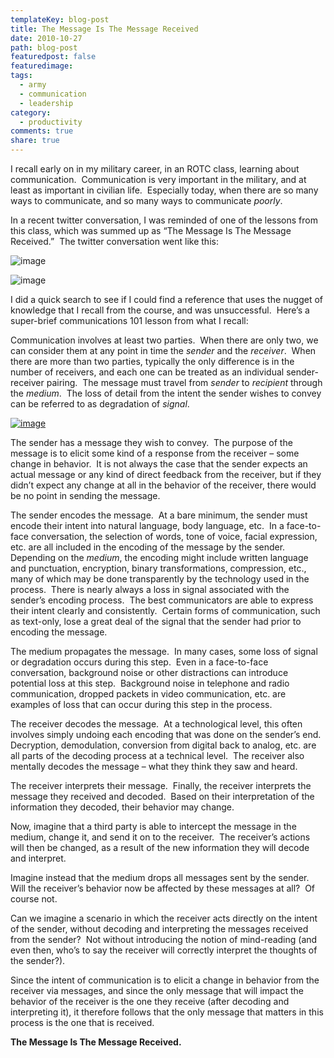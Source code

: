```yaml
---
templateKey: blog-post
title: The Message Is The Message Received
date: 2010-10-27
path: blog-post
featuredpost: false
featuredimage:
tags:
  - army
  - communication
  - leadership
category:
  - productivity
comments: true
share: true
---
```


I recall early on in my military career, in an ROTC class, learning about communication.  Communication is very important in the military, and at least as important in civilian life.  Especially today, when there are so many ways to communicate, and so many ways to communicate _poorly_.

In a recent twitter conversation, I was reminded of one of the lessons from this class, which was summed up as “The Message Is The Message Received.”  The twitter conversation went like this:

![image](/img/image_9_message.png "image") 

![image](/img/image_10_message.png "image")

I did a quick search to see if I could find a reference that uses the nugget of knowledge that I recall from the course, and was unsuccessful.  Here’s a super-brief communications 101 lesson from what I recall:

Communication involves at least two parties.  When there are only two, we can consider them at any point in time the _sender_ and the _receiver_.  When there are more than two parties, typically the only difference is in the number of receivers, and each one can be treated as an individual sender-receiver pairing.  The message must travel from _sender_ to _recipient_ through the _medium_.  The loss of detail from the intent the sender wishes to convey can be referred to as degradation of _signal_.

[![image](/img/image_thumb_3_message.png "image")](http://stevesmithblog.com/files/media/image/WindowsLiveWriter/TheMessageIsTheMessageReceived_F602/image_8.png)

The sender has a message they wish to convey.  The purpose of the message is to elicit some kind of a response from the receiver – some change in behavior.  It is not always the case that the sender expects an actual message or any kind of direct feedback from the receiver, but if they didn’t expect any change at all in the behavior of the receiver, there would be no point in sending the message.

The sender encodes the message.  At a bare minimum, the sender must encode their intent into natural language, body language, etc.  In a face-to-face conversation, the selection of words, tone of voice, facial expression, etc. are all included in the encoding of the message by the sender.  Depending on the _medium_, the encoding might include written language and punctuation, encryption, binary transformations, compression, etc., many of which may be done transparently by the technology used in the process.  There is nearly always a loss in signal associated with the sender’s encoding process.  The best communicators are able to express their intent clearly and consistently.  Certain forms of communication, such as text-only, lose a great deal of the signal that the sender had prior to encoding the message.

The medium propagates the message.  In many cases, some loss of signal or degradation occurs during this step.  Even in a face-to-face conversation, background noise or other distractions can introduce potential loss at this step.  Background noise in telephone and radio communication, dropped packets in video communication, etc. are examples of loss that can occur during this step in the process.

The receiver decodes the message.  At a technological level, this often involves simply undoing each encoding that was done on the sender’s end.  Decryption, demodulation, conversion from digital back to analog, etc. are all parts of the decoding process at a technical level.  The receiver also mentally decodes the message – what they think they saw and heard.

The receiver interprets their message.  Finally, the receiver interprets the message they received and decoded.  Based on their interpretation of the information they decoded, their behavior may change.

Now, imagine that a third party is able to intercept the message in the medium, change it, and send it on to the receiver.  The receiver’s actions will then be changed, as a result of the new information they will decode and interpret.

Imagine instead that the medium drops all messages sent by the sender.  Will the receiver’s behavior now be affected by these messages at all?  Of course not.

Can we imagine a scenario in which the receiver acts directly on the intent of the sender, without decoding and interpreting the messages received from the sender?  Not without introducing the notion of mind-reading (and even then, who’s to say the receiver will correctly interpret the thoughts of the sender?).

Since the intent of communication is to elicit a change in behavior from the receiver via messages, and since the only message that will impact the behavior of the receiver is the one they receive (after decoding and interpreting it), it therefore follows that the only message that matters in this process is the one that is received.

**The Message Is The Message Received.**
